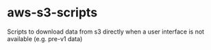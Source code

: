 # aws-s3-scripts
Scripts to download data from s3 directly when a user interface is not available (e.g. pre-v1 data)
